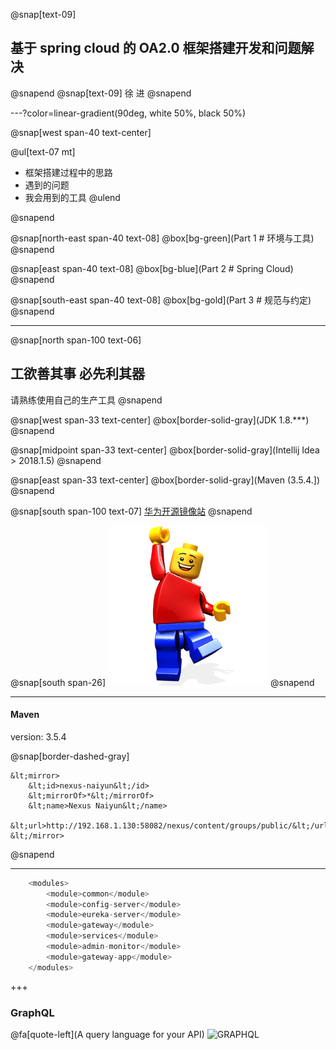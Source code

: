 @snap[text-09]
## 基于 spring cloud 的 OA2.0 框架搭建开发和问题解决
@snapend
@snap[text-09]
徐  进
@snapend


---?color=linear-gradient(90deg, white 50%, black 50%)

@snap[west span-40 text-center]

@ul[text-07 mt]
- 框架搭建过程中的思路
- 遇到的问题
- 我会用到的工具
@ulend

@snapend

@snap[north-east span-40 text-08]
@box[bg-green](Part 1 # 环境与工具)
@snapend

@snap[east span-40 text-08]
@box[bg-blue](Part 2 # Spring Cloud)
@snapend

@snap[south-east span-40 text-08]
@box[bg-gold](Part 3 # 规范与约定)
@snapend


---

@snap[north span-100 text-06]
## 工欲善其事 必先利其器
请熟练使用自己的生产工具
@snapend

@snap[west span-33 text-center]
@box[border-solid-gray](JDK 1.8.***)
@snapend

@snap[midpoint span-33 text-center]
@box[border-solid-gray](Intellij Idea &gt; 2018.1.5)
@snapend

@snap[east span-33 text-center]
@box[border-solid-gray](Maven (3.5.4.])
@snapend

@snap[south span-100 text-07]
[华为开源镜像站](https://mirrors.huaweicloud.com/)
@snapend

@snap[south span-26]
![LEGO](assets/img/lego.png)
@snapend

---

#### Maven

version: 3.5.4

@snap[border-dashed-gray]
```
&lt;mirror>
    &lt;id>nexus-naiyun&lt;/id>
    &lt;mirrorOf>*&lt;/mirrorOf>
    &lt;name>Nexus Naiyun&lt;/name>
    &lt;url>http://192.168.1.130:58082/nexus/content/groups/public/&lt;/url>
&lt;/mirror>
```
@snapend


---

```java
    <modules>
        <module>common</module>
        <module>config-server</module>
        <module>eureka-server</module>
        <module>gateway</module>
        <module>services</module>
        <module>admin-monitor</module>
        <module>gateway-app</module>
    </modules>
```
+++

### GraphQL
@fa[quote-left](A query language for your API)
![GRAPHQL](https://www.baidu.com/img/bd_logo1.png?where=super)



